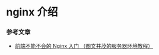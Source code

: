 # nginx 介绍

### 参考文章

- [前端不能不会的 Nginx 入门 （图文并茂的服务器环境教程）](https://juejin.cn/post/6844904020360986631?searchId=202308301426070ED052BEB210E0528466)

